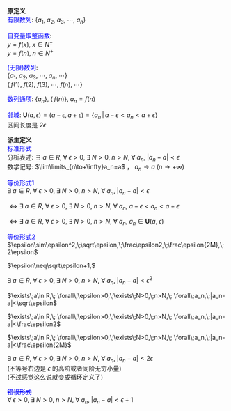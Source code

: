 **原定义**  
<font color=blue>有限数列</font>: $\{a_1,\;a_2,\;a_3,\;\cdots,\;a_n\}$  
  
<font color=blue>自变量取整函数</font>:  
$y=f(x),\;x\in N^+$  
$y=f(n),\;n\in N^+$  
  
<font color=blue>(无限)数列</font>:  
$\{a_1,\;a_2,\;a_3,\;\cdots,\;a_n,\;\cdots\}$  
$\{\,f(1),\;f(2),\;f(3),\;\cdots,\;f(n),\;\cdots\}$  
  
<font color=blue>数列通项</font>: $\{a_n\},\;\{\,f(n)\},\;a_n=f(n)$  
  
<font color=blue>邻域</font>: $\mathbf{U}(a,\epsilon)=(a-\epsilon,a+\epsilon)=\{a_n\,|\,a-\epsilon<a_n<a+\epsilon\}$  
区间长度是 $2\epsilon$  
  
**派生定义**  
<font color=blue>标准形式</font>  
分析表述: $\exists\;a\in R,\; \forall\;\epsilon>0,\;\exists\;N>0,\;n>N,\; \forall\;a_n,\;|a_n-a|<\epsilon$  
数学记号: $\lim\limits_{n\to+\infty}a_n=a$ ， $a_n\to a\;(n\to+\infty)$  
  
<font color=blue>等价形式1</font>  
$\exists\;a\in R,\;  
\forall\;\epsilon>0,\;\exists\;N>0,\;n>N,\;  
\forall\;a_n,\;|a_n-a|<\epsilon$  
  
$\Leftrightarrow\exists\;a\in R,\;  
\forall\;\epsilon>0,\;\exists\;N>0,\;n>N,\;  
\forall\;a_n,\;a-\epsilon<a_n<a+\epsilon$  
  
$\Leftrightarrow\exists\;a\in R,\;  
\forall\;\epsilon>0,\;\exists\;N>0,\;n>N,\;  
\forall\;a_n,\;a_n\in\mathbf{U}(a,\;\epsilon)$  
  
<font color=blue>等价形式2</font>  
$\epsilon\sim\epsilon^2,\;\sqrt\epsilon,\;\frac\epsilon2,\;\frac\epsilon{2M},\;2\epsilon$  
  
$\epsilon\neq\sqrt\epsilon+1,$  
  
$\exists\;a\in R,\;  
\forall\;\epsilon>0,\;\exists\;N>0,\;n>N,\;  
\forall\;a_n,\;|a_n-a|<\epsilon^2$  
  
$\exists\;a\in R,\;  
\forall\;\epsilon>0,\;\exists\;N>0,\;n>N,\;  
\forall\;a_n,\;|a_n-a|<\sqrt\epsilon$  
  
$\exists\;a\in R,\;  
\forall\;\epsilon>0,\;\exists\;N>0,\;n>N,\;  
\forall\;a_n,\;|a_n-a|<\frac\epsilon2$  
  
$\exists\;a\in R,\;  
\forall\;\epsilon>0,\;\exists\;N>0,\;n>N,\;  
\forall\;a_n,\;|a_n-a|<\frac\epsilon{2M}$  
  
$\exists\;a\in R,\;  
\forall\;\epsilon>0,\;\exists\;N>0,\;n>N,\;  
\forall\;a_n,\;|a_n-a|<2\epsilon$  
(不等号右边是 $\epsilon$ 的高阶或者同阶无穷小量)  
(不过感觉这么说就变成循环定义了)  
  
<font color=blue>~~错误形式~~</font>  
$\forall\;\epsilon>0,\;\exists\;N>0,\;n>N,\;  
\forall\;a_n,\;|a_n-a|<\epsilon+1$  

